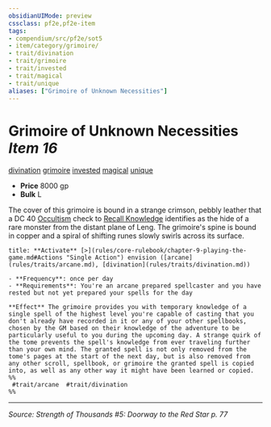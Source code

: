 ```yaml
---
obsidianUIMode: preview
cssclass: pf2e,pf2e-item
tags:
- compendium/src/pf2e/sot5
- item/category/grimoire/
- trait/divination
- trait/grimoire
- trait/invested
- trait/magical
- trait/unique
aliases: ["Grimoire of Unknown Necessities"]
---
```

# Grimoire of Unknown Necessities *Item 16*  
[divination](divination.md "Divination School Trait")  [grimoire](grimoire-som.md "Grimoire Item Trait")  [invested](invested.md "Invested Item Trait")  [magical](magical.md "Magical Item Trait")  [unique](unique.md "Unique Rarity Trait")  

- **Price** 8000 gp
- **Bulk** L

The cover of this grimoire is bound in a strange crimson, pebbly leather that a DC 40 [Occultism](skills.md#Occultism) check to [Recall Knowledge](recall-knowledge.md) identifies as the hide of a rare monster from the distant plane of Leng. The grimoire's spine is bound in copper and a spiral of shifting runes slowly swirls across its surface.

```ad-embed-ability
title: **Activate** [>](rules/core-rulebook/chapter-9-playing-the-game.md#Actions "Single Action") envision ([arcane](rules/traits/arcane.md), [divination](rules/traits/divination.md))

- **Frequency**: once per day
- **Requirements**: You're an arcane prepared spellcaster and you have rested but not yet prepared your spells for the day

**Effect** The grimoire provides you with temporary knowledge of a single spell of the highest level you're capable of casting that you don't already have recorded in it or any of your other spellbooks, chosen by the GM based on their knowledge of the adventure to be particularly useful to you during the upcoming day. A strange quirk of the tome prevents the spell's knowledge from ever traveling further than your own mind. The granted spell is not only removed from the tome's pages at the start of the next day, but is also removed from any other scroll, spellbook, or grimoire the granted spell is copied into, as well as any other way it might have been learned or copied.  
%%
 #trait/arcane  #trait/divination 
%%
```


---
*Source: Strength of Thousands #5: Doorway to the Red Star p. 77*